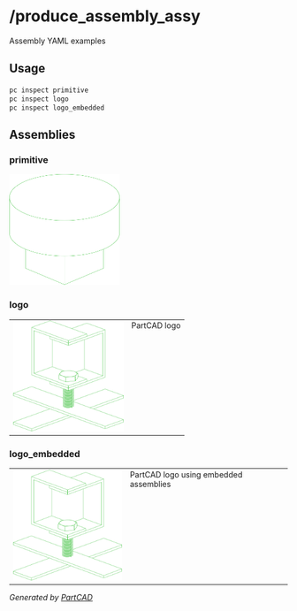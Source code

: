 # /produce_assembly_assy

Assembly YAML examples

## Usage
```shell
pc inspect primitive
pc inspect logo
pc inspect logo_embedded
```


## Assemblies

### primitive
<img src="./primitive.svg" width="200" height="200">

### logo
<table><tr>
<td valign=top><img src="./logo.svg" width="200" height="200"></td>
<td valign=top>PartCAD logo</td>
</tr></table>

### logo_embedded
<table><tr>
<td valign=top><img src="./logo_embedded.svg" width="200" height="200"></td>
<td valign=top>PartCAD logo using embedded assemblies</td>
</tr></table>

*Generated by [PartCAD](https://partcad.org/)*
